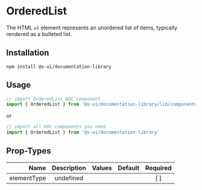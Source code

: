 # OrderedList
The HTML `ul` element represents an unordered list of items, typically rendered as a bulleted list.

## Installation
`npm install @s-ui/documentation-library`

## Usage

```js
// import OrderedList DOC component
import { OrderedList } from '@s-ui/documentation-library/lib/components/List/List.js'
```

or

```js
// import all DOC components you need
import { OrderedList } from '@s-ui/documentation-library'
```

## Prop-Types

| Name | Description | Values  | Default | Required |
| ---: |:---:| ---:| ---: |:---: |
| elementType | undefined | | |  [ ]  |
